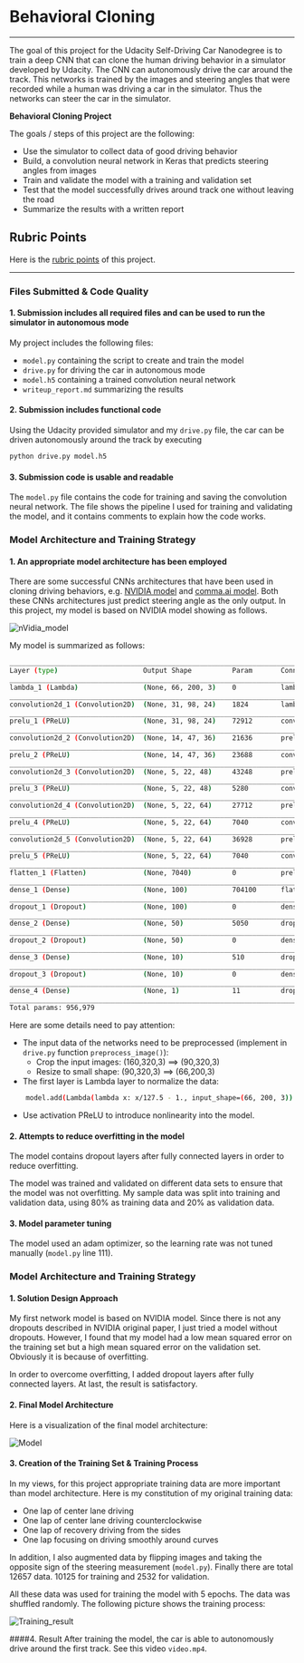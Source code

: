 # **Behavioral Cloning** 
---
The goal of this project for the Udacity Self-Driving Car Nanodegree is to train a deep CNN that can clone the human driving behavior in a simulator developed by Udacity. The CNN can autonomously drive the car around the track. This networks is trained by the images and steering angles that were recorded while a human was driving a car in the simulator. Thus the networks can steer the car in the simulator.

**Behavioral Cloning Project**

The goals / steps of this project are the following:
* Use the simulator to collect data of good driving behavior
* Build, a convolution neural network in Keras that predicts steering angles from images
* Train and validate the model with a training and validation set
* Test that the model successfully drives around track one without leaving the road
* Summarize the results with a written report


[//]: # (Image References)

[image1]: ./writeup_img/nVidia_model.png "NVIDIA Model"
[image2]: ./writeup_img/model.png "Model"
[image3]: ./writeup_img/result.jpg "Training_result"

## Rubric Points
 Here is the [rubric points](https://review.udacity.com/#!/rubrics/432/view) of this project.  

---
### Files Submitted & Code Quality

#### 1. Submission includes all required files and can be used to run the simulator in autonomous mode

My project includes the following files:
* `model.py` containing the script to create and train the model
* `drive.py` for driving the car in autonomous mode
* `model.h5` containing a trained convolution neural network 
* `writeup_report.md` summarizing the results

#### 2. Submission includes functional code
Using the Udacity provided simulator and my `drive.py` file, the car can be driven autonomously around the track by executing 
```sh
python drive.py model.h5
```

#### 3. Submission code is usable and readable

The `model.py` file contains the code for training and saving the convolution neural network. The file shows the pipeline I used for training and validating the model, and it contains comments to explain how the code works.

### Model Architecture and Training Strategy

#### 1. An appropriate model architecture has been employed

There are some successful CNNs architectures that have been used in cloning driving behaviors, e.g. [NVIDIA model](https://images.nvidia.com/content/tegra/automotive/images/2016/solutions/pdf/end-to-end-dl-using-px.pdf) and [comma.ai model](https://github.com/commaai/research/blob/master/train_steering_model.py). Both these CNNs architectures just predict steering angle as the only output. In this project, my model is based on NVIDIA model showing as follows.

![nVidia_model][image1]
 
My model is summarized as follows:
```sh
____________________________________________________________________________________________________
Layer (type)                     Output Shape          Param       Connected to                     
____________________________________________________________________________________________________
lambda_1 (Lambda)                (None, 66, 200, 3)    0           lambda_input_1[0][0] 
____________________________________________________________________________________________________
convolution2d_1 (Convolution2D)  (None, 31, 98, 24)    1824        lambda_1[0][0]                   
____________________________________________________________________________________________________
prelu_1 (PReLU)                  (None, 31, 98, 24)    72912       convolution2d_1[0][0]            
____________________________________________________________________________________________________
convolution2d_2 (Convolution2D)  (None, 14, 47, 36)    21636       prelu_1[0][0]                    
____________________________________________________________________________________________________
prelu_2 (PReLU)                  (None, 14, 47, 36)    23688       convolution2d_2[0][0]            
____________________________________________________________________________________________________
convolution2d_3 (Convolution2D)  (None, 5, 22, 48)     43248       prelu_2[0][0]                    
____________________________________________________________________________________________________
prelu_3 (PReLU)                  (None, 5, 22, 48)     5280        convolution2d_3[0][0]            
____________________________________________________________________________________________________
convolution2d_4 (Convolution2D)  (None, 5, 22, 64)     27712       prelu_3[0][0]                    
____________________________________________________________________________________________________
prelu_4 (PReLU)                  (None, 5, 22, 64)     7040        convolution2d_4[0][0]            
____________________________________________________________________________________________________
convolution2d_5 (Convolution2D)  (None, 5, 22, 64)     36928       prelu_4[0][0]                    
____________________________________________________________________________________________________
prelu_5 (PReLU)                  (None, 5, 22, 64)     7040        convolution2d_5[0][0]            
____________________________________________________________________________________________________
flatten_1 (Flatten)              (None, 7040)          0           prelu_5[0][0]                    
____________________________________________________________________________________________________
dense_1 (Dense)                  (None, 100)           704100      flatten_1[0][0]                  
____________________________________________________________________________________________________
dropout_1 (Dropout)              (None, 100)           0           dense_1[0][0]                    
____________________________________________________________________________________________________
dense_2 (Dense)                  (None, 50)            5050        dropout_1[0][0]                  
____________________________________________________________________________________________________
dropout_2 (Dropout)              (None, 50)            0           dense_2[0][0]                    
____________________________________________________________________________________________________
dense_3 (Dense)                  (None, 10)            510         dropout_2[0][0]                  
____________________________________________________________________________________________________
dropout_3 (Dropout)              (None, 10)            0           dense_3[0][0]                    
____________________________________________________________________________________________________
dense_4 (Dense)                  (None, 1)             11          dropout_3[0][0]                  
____________________________________________________________________________________________________
Total params: 956,979
```

Here are some details need to pay attention:
* The input data of the networks need to be preprocessed (implement in `drive.py` function `preprocess_image()`): 
    * Crop the input images: (160,320,3) ==> (90,320,3)
    * Resize to small shape: (90,320,3) ==> (66,200,3)
* The first layer is Lambda layer to normalize the data:
```sh
    model.add(Lambda(lambda x: x/127.5 - 1., input_shape=(66, 200, 3))
```
* Use activation PReLU to introduce nonlinearity into the model.  


#### 2. Attempts to reduce overfitting in the model

The model contains dropout layers after fully connected layers in order to reduce overfitting. 

The model was trained and validated on different data sets to ensure that the model was not overfitting. My sample data was split into training and validation data, using 80% as training data and 20% as validation data. 

#### 3. Model parameter tuning

The model used an adam optimizer, so the learning rate was not tuned manually (`model.py` line 111).

### Model Architecture and Training Strategy

#### 1. Solution Design Approach
My first network model is based on NVIDIA model. Since there is not any dropouts described in NVIDIA original paper, I just tried a model without dropouts. However, I found that my model had a low mean squared error on the training set but a high mean squared error on the validation set. Obviously it is because of overfitting.

In order to overcome overfitting, I added dropout layers after fully connected layers. At last, the result is satisfactory.

#### 2. Final Model Architecture

Here is a visualization of the final model architecture:

![Model][image2]

#### 3. Creation of the Training Set & Training Process
 In my views, for this project appropriate training data are more important than model architecture. Here is my constitution of my original training data:

* One lap of center lane driving
* One lap of center lane driving counterclockwise
* One lap of recovery driving from the sides
* One lap focusing on driving smoothly around curves

In addition, I also augmented data by flipping images and taking the opposite sign of the steering measurement (`model.py`). Finally there are total 12657 data. 10125 for training and 2532 for validation.

All these data was used for training the model with 5 epochs. The data was shuffled randomly. The following picture shows the training process:

![Training_result][image3]

####4. Result 
After training the model, the car is able to autonomously drive around the first track. See this video `video.mp4`.
